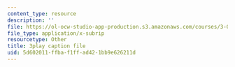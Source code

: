 ```yaml
---
content_type: resource
description: ''
file: https://ol-ocw-studio-app-production.s3.amazonaws.com/courses/3-091sc-introduction-to-solid-state-chemistry-fall-2010/5d602011ffbaf1ffad421bb9e626211d_U_dpm7SCIpg.srt
file_type: application/x-subrip
resourcetype: Other
title: 3play caption file
uid: 5d602011-ffba-f1ff-ad42-1bb9e626211d
---
```

